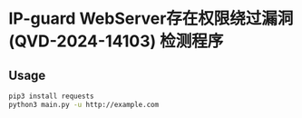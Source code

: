 # IP-guard WebServer存在权限绕过漏洞(QVD-2024-14103) 检测程序

## Usage
``` bash
pip3 install requests
python3 main.py -u http://example.com
```
